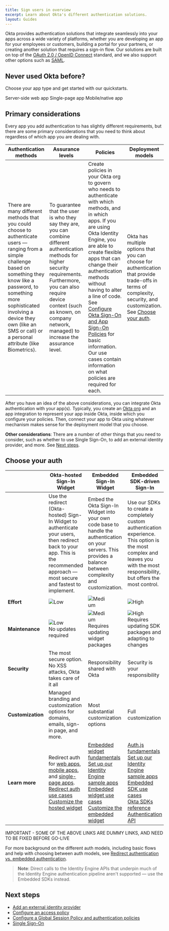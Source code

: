 ```yaml
---
title: Sign users in overview
excerpt: Learn about Okta's different authentication solutions.
layout: Guides
---
```


Okta provides authentication solutions that integrate seamlessly into your apps across a wide variety of platforms, whether you are developing an app for your employees or customers, building a portal for your partners, or creating another solution that requires a sign-in flow. Our solutions are built on top of the [OAuth 2.0 / OpenID Connect](/docs/concepts/oauth-openid/) standard, and we also support other options such as [SAML](/docs/concepts/saml/).

## Never used Okta before?

Choose your app type and get started with our quickstarts.

<Cards>
  <Card href="/docs/guides/quickstart/" headerImage="/img/app-types/icon-server.png">Server-side web app</Card>
  <Card href="/docs/guides/quickstart/" headerImage="/img/app-types/icon-spa.png">Single-page app</Card>
  <Card href="/docs/guides/quickstart/" headerImage="/img/app-types/icon-mobile-app.png">Mobile/native app</Card>
</Cards>

## Primary considerations

Every app you add authentication to has slightly different requirements, but there are some primary considerations that you need to think about regardless of which app you are dealing with.

| Authentication methods | Assurance levels | Policies | Deployment models |
| ---------------------- | ---------------- | -------- | ----------------- |
| There are many different methods that you could choose to authenticate users &mdash; ranging from a simple challenge based on something they know like a password, to something more sophisticated involving a device they own (like an SMS or call) or a personal attribute (like Biometrics). | To guarantee that the user is who they say they are, you can combine different authentication methods for higher security requirements. Furthermore, you can also require device context (such as known, on company network, managed) to increase the assurance level. | Create policies in your Okta org to govern who needs to authenticate with which methods, and in which apps. If you are using Okta Identity Engine, you are able to create flexible apps that can change their authentication methods without having to alter a line of code. See [Configure Okta Sign-On and App Sign-On Policies](/docs/guides/configure-signon-policy/main/) for basic information. Our use cases contain information on what policies are required for each. | Okta has multiple options that you can choose for authentication that provide trade-offs in terms of complexity, security, and customization. See [Choose your auth](#choose-your-auth). |

After you have an idea of the above considerations, you can integrate Okta authentication with your app(s). Typically, you create an [Okta org](/docs/concepts/okta-organizations/) and an app integration to represent your app inside Okta, inside which you configure your policies. Then, connect your app to Okta using whatever mechanism makes sense for the deployment model that you choose.

**Other considerations**: There are a number of other things that you need to consider, such as whether to use Single Sign-On, to add an external identity provider, and more. See [Next steps](#next-steps).

## Choose your auth

| &nbsp; | Okta-hosted Sign-In Widget | Embedded Sign-In Widget | Embedded SDK-driven Sign-In |
| ------ | -------------------------- | ----------------------- | ------------------------- |
| &nbsp; | Use the redirect (Okta-hosted) Sign-In Widget to authenticate your users, then redirect back to your app. This is the recommended approach &mdash; most secure and fastest to implement. | Embed the Okta Sign-In Widget into your own code base to handle the authentication on your servers. This provides a balance between complexity and customization. | Use our SDKs to create a completely custom authentication experience. This option is the most complex and leaves you with the most responsibility, but offers the most control. |
| **Effort** | <span style="width: 50%;display:block">![Low](/img/ratings/low.png)</span> | <span style="width: 50%;display:block">![Medium](/img/ratings/medium.png)</span> | <span style="width: 50%;display:block">![High](/img/ratings/high.png)</span> |
| **Maintenance** | <span style="width: 50%;display:block">![Low](/img/ratings/low.png)</span> No updates required | <span style="width: 50%;display:block">![Medium](/img/ratings/medium.png)</span> Requires updating widget packages | <span style="width: 50%;display:block">![High](/img/ratings/high.png)</span> Requires updating SDK packages and adapting to changes |
| **Security** | The most secure option. No XSS attacks, Okta takes care of it all | Responsibility shared with Okta | Security is your responsibility |
| **Customization** | Managed branding and customization options for domains, emails, sign-in page, and more. | Most substantial customization options | Full customization |
| **Learn more** | Redirect auth for [web apps](#), [mobile apps](#), and [single-page apps](#).<br>[Redirect auth use cases](/docs/guides/sampleapp-oie-redirectauth/android/main/)<br>[Customize the hosted widget](/docs/guides/custom-widget/main/#style-the-okta-hosted-sign-in-widget) | [Embedded widget fundamentals](#)<br>[Set up our Identity Engine sample apps](/docs/guides/oie-embedded-common-org-setup/android/main/)<br>[Embedded widget use cases](#)<br>[Customize the embedded widget](/docs/guides/custom-widget/main/#style-the-self-hosted-sign-in-widget) | [Auth.js fundamentals](#)<br>[Set up our Identity Engine sample apps](/docs/guides/oie-embedded-common-org-setup/android/main/)<br>[Embedded SDK use cases](#)<br>[Okta SDKs reference](/code/)<br>[Authentication API](/docs/reference/api/authn/)|

IMPORTANT - SOME OF THE ABOVE LINKS ARE DUMMY LINKS, AND NEED TO BE FIXED BEFORE GO-LIVE

For more background on the different auth models, including basic flows and help with choosing between auth models, see [Redirect authentication vs. embedded authentication](https://developer.okta.com/docs/concepts/redirect-vs-embedded/).

> **Note**: Direct calls to the Identity Engine APIs that underpin much of the Identity Engine authentication pipeline aren't supported &mdash; use the Embedded SDKs instead.

<EmbeddedBrowserWarning />

## Next steps

* [Add an external identity provider](/docs/guides/identity-providers/)
* [Configure an access policy](http://localhost:8080/docs/guides/configure-access-policy/main/)
* [Configure a Global Session Policy and authentication policies](/docs/guides/configure-signon-policy/main/)
* [Single Sign-On](/docs/guides/build-sso-integration/openidconnect/main/)